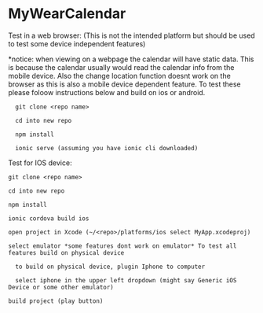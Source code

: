 # MyWearCalendar

Test in a web browser: (This is not the intended platform but should be used to test some device independent features)

*notice: when viewing on a webpage the calendar will have static data. This is because the calendar usually would read the calendar       info from the mobile device. Also the change location function doesnt work on the browser as this is also a mobile device dependent       feature. To test these please foloow instructions below and build on ios or android.
 
 
      git clone <repo name>

      cd into new repo
  
      npm install
  
      ionic serve (assuming you have ionic cli downloaded)
  

Test for IOS device:
  
    git clone <repo name>
  
    cd into new repo
  
    npm install
  
    ionic cordova build ios
  
    open project in Xcode (~/<repo>/platforms/ios select MyApp.xcodeproj)
  
    select emulator *some features dont work on emulator* To test all features build on physical device
    
      to build on physical device, plugin Iphone to computer
      
      select iphone in the upper left dropdown (might say Generic iOS Device or some other emulator)
  
    build project (play button)
  
